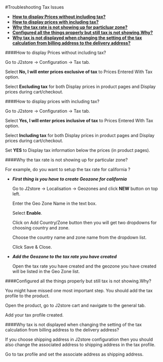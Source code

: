 #Troubleshooting Tax Issues

* **[How to display Prices without including tax?](#price_without_tax)**
* **[How to display prices with including tax?](#price_with_tax)**
* **[Why the tax rate is not showing up for particluar zone?](#zone_not_showing)**
* **[Configured all the things properly but still tax is not showing.Why?](#add_tax_profile)**
* **[Why tax is not displayed when changing the setting of the tax calculation from billing address to the delivery address?](#change_shipping_address)**

<a name="price_without_tax"></a>
####How to display Prices without including tax?

Go to J2store -> Configuration -> Tax tab.

Select **No, I will enter prices exclusive of tax** to Prices Entered With Tax option.

Select **Excluding tax** for both Display prices in product pages and Display prices during cart/checkout.

<a name="price_with_tax"></a>
####How to display prices with including tax?

Go to J2store -> Configuration -> Tax tab.

Select **Yes, I will enter prices inclusive of tax** to Prices Entered With Tax option.

Select **Including tax** for both Display prices in product pages and Display prices during cart/checkout.

Set **YES** to Display tax information below the prices (in product pages).

<a name="zone_not_showing"></a>
####Why the tax rate is not showing up for particular zone?

For example, do you want to setup the tax rate for california ?

* ***First thing is you have to create Geozone for california***

  Go to J2store -> Localisation -> Geozones and click **NEW** button on top left.
  
  Enter the Geo Zone Name in the text box.
  
  Select **Enable**.
  
  Click on Add Country/Zone button then you will get two dropdowns for choosing country and zone.
  
  Choose the country name and zone name from the dropdown list.
  
  Click Save & Close.
  
* ***Add the Geozone to the tax rate you have created***

  Open the tax rate you have created and the geozone you have created will be listed in the Geo Zone list.
  
<a name="add_tax_profile"></a>
####Configured all the things properly but still tax is not showing.Why?

You might have missed one most important step. You should add the tax profile to the product.

Open the product, go to J2store cart and navigate to the general tab.

Add your tax profile created.

<a name="change_shipping_address"></a>
####Why tax is not displayed when changing the setting of the tax calculation from billing address to the delivery address?

If you choose shipping address in J2store configuration then you should also change the associated address to shipping address in the tax profile.

Go to tax profile and set the associate address as shipping address.

